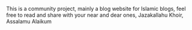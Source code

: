This is a community project, mainly a blog website for Islamic blogs, feel free to read and share with your near and dear ones, Jazakallahu Khoir, Assalamu Alaikum
